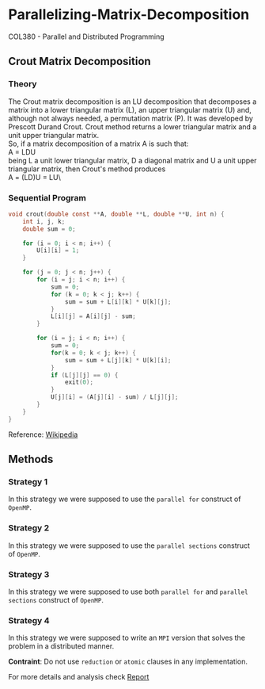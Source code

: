 # Parallelizing-Matrix-Decomposition
COL380 - Parallel and Distributed Programming

## Crout Matrix Decomposition
### Theory
The Crout matrix decomposition is an LU decomposition that decomposes a matrix into a lower triangular matrix (L), an upper triangular matrix (U) and, although not always needed, a permutation matrix (P). It was developed by Prescott Durand Crout. Crout method returns a lower triangular matrix and a unit upper triangular matrix.\
So, if a matrix decomposition of a matrix A is such that:\
A = LDU\
being L a unit lower triangular matrix, D a diagonal matrix and U a unit upper triangular matrix, then Crout's method produces\
A = (LD)U = LU\
### Sequential Program
```C
void crout(double const **A, double **L, double **U, int n) {
	int i, j, k;
	double sum = 0;

	for (i = 0; i < n; i++) {
		U[i][i] = 1;
	}

	for (j = 0; j < n; j++) {
		for (i = j; i < n; i++) {
			sum = 0;
			for (k = 0; k < j; k++) {
				sum = sum + L[i][k] * U[k][j];
			}
			L[i][j] = A[i][j] - sum;
		}

		for (i = j; i < n; i++) {
			sum = 0;
			for(k = 0; k < j; k++) {
				sum = sum + L[j][k] * U[k][i];
			}
			if (L[j][j] == 0) {
				exit(0);
			}
			U[j][i] = (A[j][i] - sum) / L[j][j];
		}
	}
}
```
Reference: [Wikipedia](https://en.wikipedia.org/wiki/Crout_matrix_decomposition)

## Methods
### Strategy 1
In this strategy we were supposed to use the ```parallel for``` construct of ```OpenMP```.
### Strategy 2
In this strategy we were supposed to use the ```parallel sections``` construct of ```OpenMP```.
### Strategy 3
In this strategy we were supposed to use both ```parallel for``` and ```parallel sections``` construct of ```OpenMP```.
### Strategy 4
In this strategy we were supposed to write an ```MPI``` version that solves the problem in a distributed manner.

**Contraint**: Do not use `reduction` or `atomic` clauses in any implementation.

For more details and analysis check [Report](https://github.com/aarunishsinha/Parallelizing-Matrix-Decomposition/blob/master/Report.pdf)
